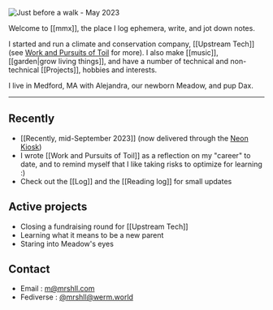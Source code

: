 ![Just before a walk - May 2023](img/PXL_20230527_112938270.jpg)

Welcome to [[mmx]], the place I log ephemera, write, and jot down notes.

I started and run a climate and conservation company, [[Upstream Tech]] (see [Work and Pursuits of Toil](Work%20and%20Pursuits%20of%20Toil.md) for more). I also make [[music]], [[garden|grow living things]], and have a number of technical and non-technical [[Projects]], hobbies and interests.

I live in Medford, MA with Alejandra, our newborn Meadow, and pup Dax.

---

## Recently

- [[Recently, mid-September 2023]] (now delivered through the [Neon Kiosk](https://kiosk.nightfall.city/))
- I wrote [[Work and Pursuits of Toil]] as a reflection on my "career" to date, and to remind myself that I like taking risks to optimize for learning :)
- Check out the [[Log]] and the [[Reading log]] for small updates

## Active projects

- Closing a fundraising round for [[Upstream Tech]]
- Learning what it means to be a new parent
- Staring into Meadow's eyes

## Contact

- Email : [m@mrshll.com](mailto:m@mrshll.com)
- Fediverse : [@mrshll@werm.world](https://werm.world/@mrshll)
